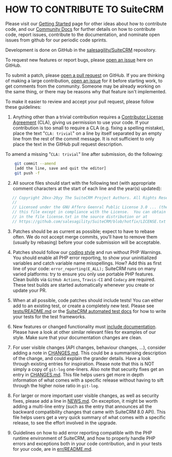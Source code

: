 HOW TO CONTRIBUTE TO SuiteCRM
=============================

Please visit our [Getting Started][getting started] page for other ideas about how to contribute code, 
and our [Community Docs][suitecrm contributing code issues docs sprints] for further details on how to
contribute code, report issues, contribute to the documentation, and nominate open issues from github
for our periodic code sprints.

Development is done on GitHub in the [salesagility/SuiteCRM][suitecrm github] repository.

To request new features or report bugs, please [open an issue][open issue] here on GitHub.

To submit a patch, please [open a pull request][open pull] on GitHub.  If you are thinking
of making a large contribution, [open an issue][open issue] for it before starting work,
to get comments from the community.  Someone may be already working on
the same thing, or there may be reasons why that feature isn't implemented.

To make it easier to review and accept your pull request, please follow these
guidelines:

 1. Anything other than a trivial contribution requires a [Contributor
   License Agreement][cla] (CLA), giving us permission to use your code.
   If your contribution is too small to require a CLA (e.g. fixing a spelling
   mistake), place the text "`CLA: trivial`" on a line by itself separated by
   an empty line from the rest of the commit message. It is not sufficient to
   only place the text in the GitHub pull request description.

   To amend a missing "`CLA: trivial`" line after submission, do the following:

   ```bash
       git commit --amend
       [add the line, save and quit the editor]
       git push -f
   ```

 2. All source files should start with the following text (with
   appropriate comment characters at the start of each line and the
   year(s) updated):  <!-- update to match the real SuiteCRM php file header -->

   ```php
      // Copyright 20xx-20yy The SuiteCRM Project Authors. All Rights Reserved.
      //
      // Licensed under the GNU Affero Geenral Public License 3.0 ... (the "License").  You may not use
      // this file except in compliance with the License.  You can obtain a copy
      // in the file license.txt in the source distribution or at
      // https://github.com/salesagility/SuiteCRM/blob/hotfix/LICENSE.txt
   ```

 3. Patches should be as current as possible; expect to have to rebase
   often. We do not accept merge commits, you'll have to remove them
   (usually by rebasing) before your code submission will be acceptable.

 4. Patches should follow our [coding style][coding style] and run without PHP Warnings.
   You should enable all PHP error reporting, to show your uninitialized
   variables and catch variable name misspellings.  How?  Add this as first line of your code: 
   `error_reporting(E_ALL);`
   SuiteCRM runs on many varied platforms: try to ensure you only use
   portable PHP features.  Clean builds via `GitHub Actions`, `Travis-CI` and `Codacy` are required.
   These test builds are started automatically whenever you create or update your PR.

 5. When at all possible, code patches should include tests! You can
   either add to an existing test, or create a completely new test.  Please see
   [tests/README.md](tests/README.md) or the [SuiteCRM automated test docs][suitecrm auto test docs] 
   for how to write your tests for the test frameworks.

 6. New features or changed functionality must [include documentation][suitecrm contributing to docs]. 
   Please have a look at other similar relevant files for
   examples of our style. Make sure that your
   documentation changes are clean.

 7. For user visible changes (API changes, behaviour changes, ...),
   consider adding a note in [CHANGES.md](CHANGES.md).
   This could be a summarising description of the change, and could
   explain the grander details.
   Have a look through existing entries for inspiration.
   Please note that this is NOT simply a copy of `git-log` one-liners.
   Also note that security fixes get an entry in [CHANGES.md](CHANGES.md).
   This file helps users get more in depth information of what comes
   with a specific release without having to sift through the higher
   noise ratio in `git-log`.

 8. For larger or more important user visible changes, as well as
   security fixes, please add a line in [NEWS.md](NEWS.md).
   On exception, it might be worth adding a multi-line entry (such as
   the entry that announces all the backward compatibility changes that 
   came with SuiteCRM 8.0 API).
   This file helps users get a very quick summary of what comes with a
   specific release, to see the effort involved in the upgrade.

 9. Guidelines on how to add error reporting compatible 
    with the PHP runtime environment of SuiteCRM, 
    and how to properly handle PHP errors and exceptions
    both in your code contribution, and in your tests for your code,
    are in [err/README.md](err/README.md).

<!-- Links -->

[getting started]: https://docs.suitecrm.com/user/introduction/getting-started/
[suitecrm github]: https://github.com/salesagility/SuiteCRM
[cla]: https://cla.suitecrm.com/salesagility/SuiteCRM
[coding style]: https://docs.suitecrm.com/community/contributing-code/coding-standards/
[open pull]: https://github.com/salesagility/SuiteCRM/compare
[open issue]: https://github.com/salesagility/SuiteCRM/issues/new
[suitecrm auto test docs]: https://docs.suitecrm.com/developer/automatedtesting/
[suitecrm contributing code issues docs sprints]: https://docs.suitecrm.com/community/
[suitecrm contributing to docs]: https://docs.suitecrm.com/community/contributing-to-docs/
